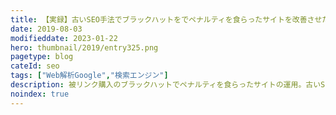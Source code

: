 ```yaml
---
title: 【実録】古いSEO手法でブラックハットをでペナルティを食らったサイトを改善させた話
date: 2019-08-03
modifieddate: 2023-01-22
hero: thumbnail/2019/entry325.png
pagetype: blog
cateId: seo
tags: ["Web解析Google","検索エンジン"]
description: 被リンク購入のブラックハットでペナルティを食らったサイトの運用。古いSEO手法のせいで 80位以下 だったボロボロに傷ついたサイトを 10位以内まで改善したお話のダイジェストです。どうやって立ち直らせたか解説します。
noindex: true
---
```


